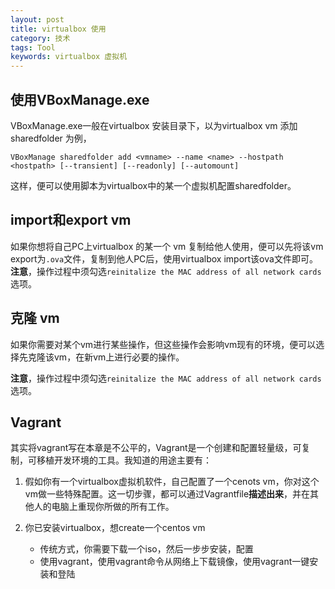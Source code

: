 ```yaml
---
layout: post
title: virtualbox 使用
category: 技术
tags: Tool
keywords: virtualbox 虚拟机
---
```


## 使用VBoxManage.exe ##

VBoxManage.exe一般在virtualbox 安装目录下，以为virtualbox vm 添加sharedfolder 为例，

`VBoxManage sharedfolder add <vmname> --name <name> --hostpath <hostpath> [--transient] [--readonly] [--automount]`

这样，便可以使用脚本为virtualbox中的某一个虚拟机配置sharedfolder。

## import和export vm ##

如果你想将自己PC上virtualbox 的某一个 vm 复制给他人使用，便可以先将该vm export为`.ova`文件，复制到他人PC后，使用virtualbox import该ova文件即可。**注意**，操作过程中须勾选`reinitalize the MAC address of all network cards`选项。


## 克隆 vm ##

如果你需要对某个vm进行某些操作，但这些操作会影响vm现有的环境，便可以选择先克隆该vm，在新vm上进行必要的操作。

**注意**，操作过程中须勾选`reinitalize the MAC address of all network cards`选项。

## Vagrant

其实将vagrant写在本章是不公平的，Vagrant是一个创建和配置轻量级，可复制，可移植开发环境的工具。我知道的用途主要有：

1. 假如你有一个virtualbox虚拟机软件，自己配置了一个cenots vm，你对这个vm做一些特殊配置。这一切步骤，都可以通过Vagrantfile**描述出来**，并在其他人的电脑上重现你所做的所有工作。
2. 你已安装virtualbox，想create一个centos vm

    - 传统方式，你需要下载一个iso，然后一步步安装，配置
    - 使用vagrant，使用vagrant命令从网络上下载镜像，使用vagrant一键安装和登陆